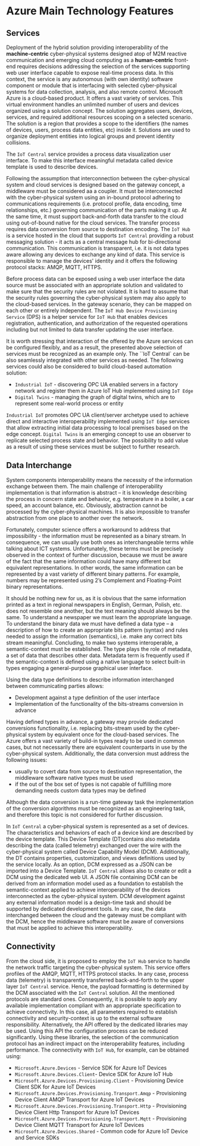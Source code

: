 # Azure Main Technology Features

## Services

 Deployment of the hybrid solution providing interoperability of the **machine-centric** cyber-physical systems designed atop of M2M reactive communication and emerging cloud computing as a **human-centric** front-end requires decisions addressing the selection of the services supporting web user interface capable to expose real-time process data. In this context, the service is any autonomous (with own identity) software component or module that is interfacing with selected cyber-physical systems for data collection, analysis, and also remote control.  Microsoft Azure is a cloud-based product. It offers a vast variety of services. This virtual environment handles an unlimited number of users and devices organized using a solution concept. The solution aggregates users, devices, services, and required additional resources scoping on a selected scenario. The solution is a region that provides a scope to the identifiers (the names of devices, users, process data entities, etc) inside it. Solutions are used to organize deployment entities into logical groups and prevent identity collisions.

The `IoT Central` service provides a process data visualization user interface. To make this interface meaningful metadata called device template is used to describe devices.

Following the assumption that interconnection between the cyber-physical system and cloud services is designed based on the gateway concept, a middleware must be considered aa a coupler. It must be interconnected with the cyber-physical system using an in-bound protocol adhering to communications requirements (i.e. protocol profile, data encoding, time relationships, etc.) governing communication of the parts making it up. At the same time, it must support back-and-forth data transfer to the cloud using out-of-bound native for the cloud services. The transfer process requires data conversion from source to destination encoding. The `IoT Hub` is a service hosted in the cloud that supports `IoT Central` providing a robust messaging solution - it acts as a central message hub for bi-directional communication. This communication is transparent, i.e. it is not data types aware allowing any devices to exchange any kind of data. This service is responsible to manage the devices' identity and it offers the following protocol stacks: AMQP, MQTT, HTTPS.

Before process data can be exposed using a web user interface the data source must be associated with an appropriate solution and validated to make sure that the security rules are not violated. It is hard to assume that the security rules governing the cyber-physical system may also apply to the cloud-based services. In the gateway scenario, they can be mapped on each other or entirely independent. The `IoT Hub Device Provisioning Service` (DPS) is a helper service for `IoT Hub` that enables devices registration, authentication, and authorization of the requested operations including but not limited to data transfer updating the user interface.

It is worth stressing that interaction of the offered by the Azure services can be configured flexibly, and as a result, the presented above selection of services must be recognized as an example only. The ``IoT Central` can be also seamlessly integrated with other services as needed. The following services could also be considered to build cloud-based automation solution:

- `Industrial IoT` - discovering OPC UA enabled servers in a factory network and register them in Azure IoT Hub implemented using `IoT Edge`
- `Digital Twins` - managing the graph of digital twins, which are to represent some real-world process or entity

`Industrial IoT` promotes OPC UA client/server archetype used to achieve direct and interactive interoperability implemented using `IoT Edge` services that allow extracting initial data processing to local premises based on the edge concept. `Digital Twins` is an emerging concept to use an observer to replicate selected process state and behavior. The possibility to add value as a result of using these services must be subject to further research.

## Data Interchange

System components interoperability means the necessity of the information exchange between them. The main challenge of interoperability implementation is that information is abstract – it is knowledge describing the process in concern state and behavior, e.g. temperature in a boiler, a car speed, an account balance, etc. Obviously, abstraction cannot be processed by the cyber-physical machines. It is also impossible to transfer abstraction from one place to another over the network.

Fortunately, computer science offers a workaround to address that impossibility - the information must be represented as a binary stream. In consequence, we can usually use both ones as interchangeable terms while talking about ICT systems. Unfortunately, these terms must be precisely observed in the context of further discussion, because we must be aware of the fact that the same information could have many different but equivalent representations. In other words, the same information can be represented by a vast variety of different binary patterns. For example, numbers may be represented using 2’s Complement and  Floating-Point binary representations.

It should be nothing new for us, as it is obvious that the same information printed as a text in regional newspapers in English, German, Polish, etc. does not resemble one another, but the text meaning should always be the same. To understand a newspaper we must learn the appropriate language. To understand the binary data we must have defined a data type – a description of how to create an appropriate bits pattern (syntax) and rules needed to assign the information (semantics), i.e. make any correct bits stream meaningful. Concluding, to make two systems interoperable, a semantic-context must be established. The type plays the role of metadata, a set of data that describes other data. Metadata term is frequently used if the semantic-context is defined using a native language to select built-in types engaging a general-purpose graphical user interface.

Using the data type definitions to describe information interchanged between communicating parties allows:

- Development against a type definition of the user interface
- Implementation of the functionality of the bits-streams conversion in advance

Having defined types in advance, a gateway may provide dedicated conversions functionality, i.e. replacing bits-stream used by the cyber-physical system by equivalent once for the cloud-based services. The Azure offers a vast variety of build-in types ready to be used in common cases, but not necessarily there are equivalent counterparts in use by the cyber-physical system. Additionally, the data conversion must address the following issues:

- usually to covert data from source to destination representation, the middleware software native types must be used
- if the out of the box set of types is not capable of fulfilling more demanding needs custom data types may be defined

Although the data conversion is a run-time gateway task the implementation of the conversion algorithms must be recognized as an engineering task, and therefore this topic is not considered for further discussion.

In `IoT Central` a cyber-physical system is represented as a set of devices. The characteristics and behaviors of each of a device kind are described by the device template. This Device Template (DT)contains also metadata describing the data (called telemetry) exchanged over the wire with the cyber-physical system called Device Capability Model (DCM). Additionally, the DT contains properties, customization, and views definitions used by the service locally. As an option, DCM expressed as a JSON can be imported into a Device Template. `IoT Central` allows also to create or edit a DCM  using the dedicated web UI. A JSON file containing DCM can be derived from an information model used as a foundation to establish the semantic-context applied to achieve interoperability of the devices interconnected as the cyber-physical system. DCM development against any external information model is a design-time task and should be supported by dedicated development tools. In any case, the data interchanged between the cloud and the gateway must be compliant with the DCM, hence the middleware software must be aware of conversions that must be applied to achieve this interoperability.

## Connectivity

From the cloud side, it is proposed to employ the `IoT Hub` service to handle the network traffic targeting the cyber-physical system. This service offers profiles of the AMQP, MQTT, HTTPS protocol stacks. In any case, process data (telemetry) is transparently transferred back-and-forth to the upper layer `IoT Central` service. Hence, the payload formatting is determined by the DCM associated with the `IoT Central` solution. All the mentioned protocols are standard ones. Consequently, it is possible to apply any available implementation compliant with an appropriate specification to achieve connectivity. In this case, all parameters required to establish connectivity and security-context is up to the external software responsibility. Alternatively, the API offered by the dedicated libraries may be used. Using this API the configuration process can be reduced significantly. Using these libraries, the selection of the communication protocol has an indirect impact on the interoperability features, including performance. The connectivity with `IoT Hub`, for example, can be obtained using:

- `Microsoft.Azure.Devices` - Service SDK for Azure IoT Devices
- `Microsoft.Azure.Devices.Client`- Device SDK for Azure IoT Hub
- `Microsoft.Azure.Devices.Provisioning.Client` - Provisioning Device Client SDK for Azure IoT Devices
- `Microsoft.Azure.Devices.Provisioning.Transport.Amqp` - Provisioning Device Client AMQP Transport for Azure IoT Devices
- `Microsoft.Azure.Devices.Provisioning.Transport.Http` - Provisioning Device Client Http Transport for Azure IoT Devices
- `Microsoft.Azure.Devices.Provisioning.Transport.Mqtt` - Provisioning Device Client MQTT Transport for Azure IoT Devices
- `Microsoft.Azure.Devices.Shared` - Common code for Azure IoT Device and Service SDKs
